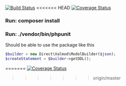 [![Build Status](https://travis-ci.org/dbrmr/valmod.svg)](https://travis-ci.org/dbrmr/valmod)
<<<<<<< HEAD
[![Coverage Status](https://coveralls.io/repos/dbrmr/valmod/badge.svg?branch=master&service=github)](https://coveralls.io/github/dbrmr/valmod?branch=master)

### Run: composer install
### Run: ./vendor/bin/phpunit


Should be able to use the package like this
```php
$builder = new Direct\Valmod\ModelBuilder($json);
$createStatement = $builder->getDDL();
```
=======
[![Coverage Status](https://coveralls.io/repos/dbrmr/valmod/badge.svg?branch=master&service=github)](https://coveralls.io/github/dbrmr/valmod?branch=master)
>>>>>>> origin/master
